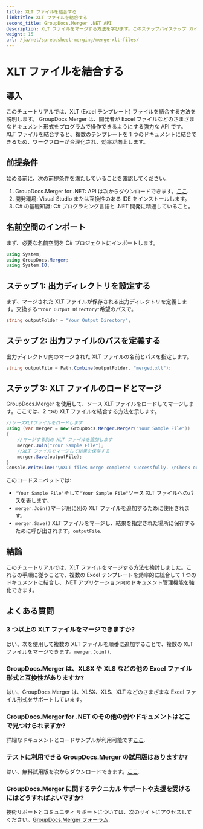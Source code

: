 ```yaml
---
title: XLT ファイルを結合する
linktitle: XLT ファイルを結合する
second_title: GroupDocs.Merger .NET API
description: XLT ファイルをマージする方法を学びます。このステップバイステップ ガイドを使用して、C# でプログラム的に Excel テンプレートを結合します。
weight: 15
url: /ja/net/spreadsheet-merging/merge-xlt-files/
---
```


# XLT ファイルを結合する

## 導入
このチュートリアルでは、XLT (Excel テンプレート) ファイルを結合する方法を説明します。 GroupDocs.Merger は、開発者が Excel ファイルなどのさまざまなドキュメント形式をプログラムで操作できるようにする強力な API です。 XLT ファイルを結合すると、複数のテンプレートを 1 つのドキュメントに結合できるため、ワークフローが合理化され、効率が向上します。
## 前提条件
始める前に、次の前提条件を満たしていることを確認してください。
1.  GroupDocs.Merger for .NET: API は次からダウンロードできます。[ここ](https://releases.groupdocs.com/merger/net/).
2. 開発環境: Visual Studio または互換性のある IDE をインストールします。
3. C# の基礎知識: C# プログラミング言語と .NET 開発に精通していること。

## 名前空間のインポート
まず、必要な名前空間を C# プロジェクトにインポートします。
```csharp
using System; 
using GroupDocs.Merger;
using System.IO;
```
## ステップ 1: 出力ディレクトリを設定する
まず、マージされた XLT ファイルが保存される出力ディレクトリを定義します。交換する`"Your Output Directory"`希望のパスで。
```csharp
string outputFolder = "Your Output Directory";
```
## ステップ 2: 出力ファイルのパスを定義する
出力ディレクトリ内のマージされた XLT ファイルの名前とパスを指定します。
```csharp
string outputFile = Path.Combine(outputFolder, "merged.xlt");
```
## ステップ 3: XLT ファイルのロードとマージ
GroupDocs.Merger を使用して、ソース XLT ファイルをロードしてマージします。ここでは、2 つの XLT ファイルを結合する方法を示します。
```csharp
//ソースXLTファイルをロードします
using (var merger = new GroupDocs.Merger.Merger("Your Sample File"))
{
    //マージする別の XLT ファイルを追加します
    merger.Join("Your Sample File");
    //XLT ファイルをマージして結果を保存する
    merger.Save(outputFile);
}
Console.WriteLine("\nXLT files merge completed successfully. \nCheck output in {0}", outputFolder);
```
このコードスニペットでは:
- `"Your Sample File"`そして`"Your Sample File"`ソース XLT ファイルへのパスを表します。
- `merger.Join()`マージ用に別の XLT ファイルを追加するために使用されます。
- `merger.Save()` XLT ファイルをマージし、結果を指定された場所に保存するために呼び出されます。`outputFile`.

## 結論
このチュートリアルでは、XLT ファイルをマージする方法を検討しました。これらの手順に従うことで、複数の Excel テンプレートを効率的に統合して 1 つのドキュメントに結合し、.NET アプリケーション内のドキュメント管理機能を強化できます。

## よくある質問
### 3 つ以上の XLT ファイルをマージできますか?
はい、次を使用して複数の XLT ファイルを順番に追加することで、複数の XLT ファイルをマージできます。`merger.Join()`.
### GroupDocs.Merger は、XLSX や XLS などの他の Excel ファイル形式と互換性がありますか?
はい、GroupDocs.Merger は、XLSX、XLS、XLT などのさまざまな Excel ファイル形式をサポートしています。
### GroupDocs.Merger for .NET のその他の例やドキュメントはどこで見つけられますか?
詳細なドキュメントとコードサンプルが利用可能です[ここ](https://tutorials.groupdocs.com/merger/net/).
### テストに利用できる GroupDocs.Merger の試用版はありますか?
はい、無料試用版を次からダウンロードできます。[ここ](https://releases.groupdocs.com/).
### GroupDocs.Merger に関するテクニカル サポートや支援を受けるにはどうすればよいですか?
技術サポートとコミュニティ サポートについては、次のサイトにアクセスしてください。[GroupDocs.Merger フォーラム](https://forum.groupdocs.com/c/merger/32).
